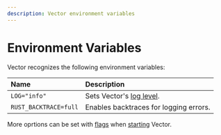 ```yaml
---
description: Vector environment variables
---
```


# Environment Variables

Vector recognizes the following environment variables:

| Name | Description |
| :--- | :---------- |
| `LOG="info"` | Sets Vector's [log level][docs.monitoring.logs]. |
| `RUST_BACKTRACE=full` | Enables backtraces for logging errors. |

More oprtions can be set with [flags][docs.starting.flags] when
[starting][docs.starting] Vector.


[docs.monitoring.logs]: ../../usage/administration/monitoring.md#logs
[docs.starting.flags]: ../../usage/administration/starting.md#flags
[docs.starting]: ../../usage/administration/starting.md
